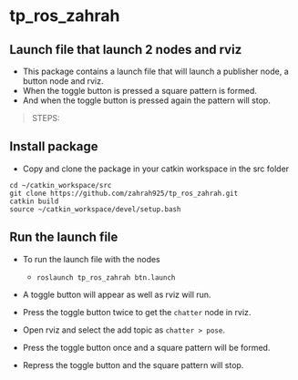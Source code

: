 # tp_ros_zahrah

## Launch file that launch 2 nodes and rviz

- This package contains a launch file that will launch a publisher node, a button node and rviz.
- When the toggle button is pressed a square pattern is formed.
- And when the toggle button is pressed again the pattern will stop.

> STEPS:

## Install package

- Copy and clone the package in your catkin workspace in the src folder
```
cd ~/catkin_workspace/src
git clone https://github.com/zahrah925/tp_ros_zahrah.git
catkin build
source ~/catkin_workspace/devel/setup.bash
```

## Run the launch file

- To run the launch file with the nodes
  - `roslaunch tp_ros_zahrah btn.launch`

- A toggle button will appear as well as rviz will run.
- Press the toggle button twice to get the `chatter` node in rviz.
- Open rviz and select the add topic as `chatter > pose`.
- Press the toggle button once and a square pattern will be formed.
- Repress the toggle button and the square pattern will stop.


